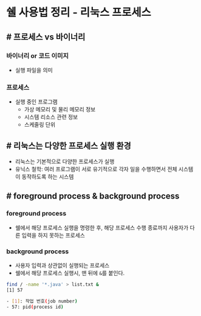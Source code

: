 # 쉘 사용법 정리 - 리눅스 프로세스

## # 프로세스 vs 바이너리

### 바이너리 or 코드 이미지

- 실행 파일을 의미

### 프로세스

- 실행 중인 프로그램
    - 가상 메모리 및 물리 메모리 정보
    - 시스템 리소스 관련 정보
    - 스케줄링 단위

## # 리눅스는 다양한 프로세스 실행 환경

- 리눅스는 기본적으로 다양한 프로세스가 실행
- 유닉스 철학: 여러 프로그램이 서로 유기적으로 각자 일을 수행하면서 전체 시스템이 동작하도록 하는 시스템

## # foreground process & background process

### foreground process

- 쉘에서 해당 프로세스 실행을 명령한 후, 해당 프로세스 수행 종료까지 사용자가 다른 입력을 하지 못하는 프로세스

### background process

- 사용자 입력과 상관없이 실행되는 프로세스
- 쉘에서 해당 프로세스 실행시, 맨 뒤에 `&`를 붙인다.

```bash
find / -name '*.java' > list.txt &
[1] 57

- [1]: 작업 번호(job number)
- 57: pid(process id)
```
